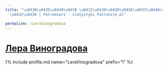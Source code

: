 ```yaml
---
title: "\u041B\u0435\u0440\u0430 \u0412\u0438\u043D\u043E\u0433\u0440\u0430\u0434\u043E\
  \u0432\u0430 | Patromierz - statystyki Patronite.pl"

permalink: /LeraVinogradova
---
```


# [Лера Виноградова](https://patronite.pl/LeraVinogradova)

{% include profile.md name="LeraVinogradova" prefix="l" %}
